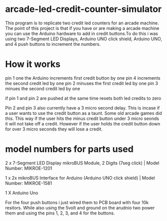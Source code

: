 # arcade-led-credit-counter-simulator
This program is to replicate two credit led counters for an arcade machine. The point of this project is that if you have or are making a arcade machine you can use the Arduino hardware to add in credit buttons.To do this i was using two 7-Segment LED Displays, Arduino UNO click shield, Arduino UNO, and 4 push buttons to increment the numbers.
 

 
# How it works
pin 1 one the Arduino increments first credit button by one
pin 4 increments the second credit led by one
pin 2 minuses the first credit led by one
pin 3 minues the second credit led by one

if pin 1 and pin 2 are pushed at the same time resets both led credits to zero

Pin 2 and pin 3 also currently have a 3 micro second delay. This is incase if a user wants to use the credit button as a taunt. Some old arcade games did this. This way if the user hits the minus credit button under 3 micro seonds it will not take off a credit. However if the user holds the credit button down for over 3 micro seconds they will lose a credit.

# model numbers for parts used

2 x	7-Segment LED Display mikroBUS Module, 2 Digits (7seg click) | Model Number: MIKROE-1201 

1 x	2x mikroBUS Interface for Arduino (Arduino UNO click shield) | Model Number: MIKROE-1581 

1 X Arduino Uno

For the four push buttons i just wired them to PCB board with four 10k resitors. While also using the 5volt and ground on the arudnio two power them and using the pins 1, 2, 3, and 4 for the buttons.
